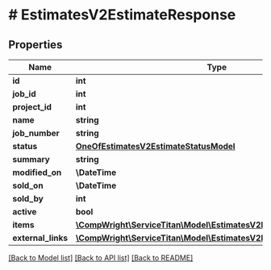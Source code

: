 # # EstimatesV2EstimateResponse

## Properties

Name | Type | Description | Notes
------------ | ------------- | ------------- | -------------
**id** | **int** |  |
**job_id** | **int** |  | [optional]
**project_id** | **int** |  | [optional]
**name** | **string** |  | [optional]
**job_number** | **string** |  | [optional]
**status** | [**OneOfEstimatesV2EstimateStatusModel**](OneOfEstimatesV2EstimateStatusModel.md) |  | [optional]
**summary** | **string** |  | [optional]
**modified_on** | **\DateTime** |  |
**sold_on** | **\DateTime** |  | [optional]
**sold_by** | **int** |  | [optional]
**active** | **bool** |  |
**items** | [**\CompWright\ServiceTitan\Model\EstimatesV2EstimateItemResponse[]**](EstimatesV2EstimateItemResponse.md) |  | [optional]
**external_links** | [**\CompWright\ServiceTitan\Model\EstimatesV2ExternalLinkResponse[]**](EstimatesV2ExternalLinkResponse.md) |  | [optional]

[[Back to Model list]](../../README.md#models) [[Back to API list]](../../README.md#endpoints) [[Back to README]](../../README.md)

